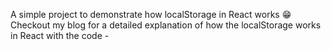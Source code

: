A simple project to demonstrate how localStorage in React works 😁
Checkout my blog for a detailed explanation of how the localStorage works in React with the code - 

